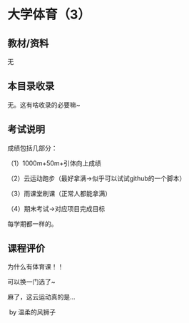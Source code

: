 # 大学体育（3）

## 教材/资料

无



## 本目录收录

无。这有啥收录的必要嘛~





## 考试说明

成绩包括几部分：

（1）1000m+50m+引体向上成绩

（2）云运动跑步（最好拿满->似乎可以试试github的一个脚本）

（3）雨课堂刷课（正常人都能拿满）

（4）期末考试->对应项目完成目标

每学期都一样的。

## 课程评价

为什么有体育课！！

可以换一门选了~

麻了，这云运动真的是...		

​																																											by 温柔的风狮子

